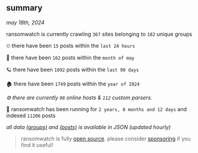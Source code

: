 
## summary
_may 18th, 2024_

ransomwatch is currently crawling `367` sites belonging to `182` unique groups

⏲ there have been `15` posts within the `last 24 hours`

🦈 there have been `162` posts within the `month of may`

🪐 there have been `1092` posts within the `last 90 days`

🏚 there have been `1749` posts within the `year of 2024`

_⚙️ there are currently `98` online hosts & `112` custom parsers._

🦕 ransomwatch has been running for `2 years, 8 months and 12 days` and indexed `11206` posts

_all data  [(groups)](http://ransomwhat.telemetry.ltd/groups) and [(posts)](http://ransomwhat.telemetry.ltd/posts) is available in JSON (updated hourly)_

> ransomwatch is fully [open source](https://github.com/joshhighet/ransomwatch#ransomwatch--). please consider [sponsoring](https://github.com/sponsors/joshhighet) if you find it useful!
